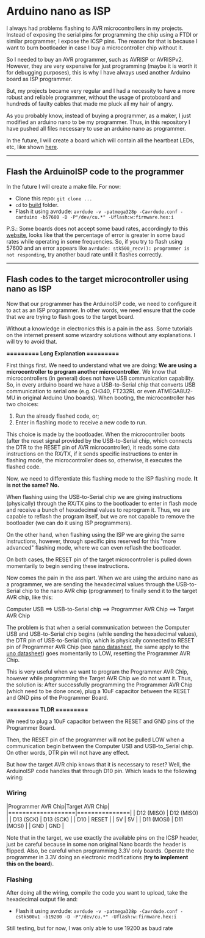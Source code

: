 # Arduino nano as ISP

I always had problems flashing to AVR microcontrollers in my projects. Instead of exposing the serial pins for programming the chip using a FTDI or similar programmer, I expose the ICSP pins. The reason for that is because I want to burn bootloader in case I buy a microcontroller chip without it. 

So I needed to buy an AVR programmer, such as AVRISP or AVRISPv2. However, they are very expensive for just programming (maybe it is worth it for debugging purposes), this is why I have always used another Arduino board as ISP programmer. 

But, my projects became very regular and I had a necessity to have a more robust and reliable programmer, without the usage of protoboard and hundreds of faulty cables that made me pluck all my hair of angry.

As you probably know, instead of buying a programmer, as a maker, I just modified an arduino nano to be my programmer. Thus, in this repository I have pushed all files necessary to use an arduino nano as programmer.

In the future, I will create a board which will contain all the heartbeat LEDs, etc, like shown [here](https://www.arduino.cc/en/tutorial/arduinoISP).

_____________

## Flash the ArduinoISP code to the programmer
In the future I will create a make file. For now:

- Clone this repo: `git clone ...`
- `cd` to [build](build/) folder.
- Flash it using avrdude: `avrdude -v -patmega328p -Cavrdude.conf -carduino -b57600 -D -P"/dev/cu.*" -Uflash:w:firmware.hex:i`

P.S.: Some boards does not accept some baud rates, accordingly to this [website](https://cache.amobbs.com/bbs_upload782111/files_22/ourdev_508497.html), looks like that the percentage of error is greater in some baud rates while operating in some frequencies. So, if you try to flash using 57600 and an error appears like `avrdude: stk500_recv(): programmer is not responding`, try another baud rate until it flashes correctly.

_____________

## Flash codes to the target microcontroller using nano as ISP
Now that our programmer has the ArduinoISP code, we need to configure it to act as an ISP programmer. In other words, we need ensure that the code that we are trying to flash goes to the target board.

Without a knowledge in electronics this is a pain in the ass. Some tutorials on the internet present some wizardry solutions without any explanations. I will try to avoid that.

**========= Long Explanation =========**

First things first. We need to understand what we are doing: **We are using a microcontroller to program another microcontroller**. We know that microcontrollers (in general) does not have USB communication capability. So, in every arduino board we have a USB-to-Serial chip that converts USB communication to serial one (e.g. CH340, FT232RL or even ATMEGA8U2-MU in original Arduino Uno boards).
When booting, the microcontroller has two choices:
  
  1. Run the already flashed code, or;
  2. Enter in flashing mode to receive a new code to run.
  
This choice is made by the bootloader. When the microcontroller boots (after the reset signal provided by the USB-to-Serial chip, which connects the DTR to the RESET pin of AVR microcontroller), it reads some data instructions on the RX/TX, if it sends specific instructions to enter in flashing mode, the microcontroller does so, otherwise, it executes the flashed code.

Now, we need to differentiate this flashing mode to the ISP flashing mode. **It is not the same? No.** 

When flashing using the USB-to-Serial chip we are giving instructions (physically) through the RX/TX pins to the bootloader to enter in flash mode and receive a bunch of hexadecimal values to reprogram it. Thus, we are capable to reflash the program itself, but we are not capable to remove the bootloader (we can do it using ISP programmers).

On the other hand, when flashing using the ISP we are giving the same instructions, however, through specific pins reserved for this "more advanced" flashing mode, where we can even reflash the bootloader.

On both cases, the RESET pin of the target microcontroller is pulled down momentarily to begin sending these instructions.

Now comes the pain in the ass part. When we are using the arduino nano as a programmer, we are sending the hexadecimal values through the USB-to-Serial chip to the nano AVR chip (programmer) to finally send it to the target AVR chip, like this:

Computer USB  ==> USB-to-Serial chip ==> Programmer AVR Chip ==> Target AVR Chip

The problem is that when a serial communication between the Computer USB and USB-to-Serial chip begins (while sending the hexadecimal values), the DTR pin of USB-to-Serial chip, which is physically connected to RESET pin of Programmer AVR Chip (see [nano datasheet](https://www.arduino.cc/en/uploads/Main/Arduino_Nano-Rev3.2-SCH.pdf), the same apply to the [uno datasheet](https://www.arduino.cc/en/uploads/Main/arduino-uno-schematic.pdf)) goes momentarily to LOW, resetting the Programmer AVR Chip.

This is very useful when we want to program the Programmer AVR Chip, however while programming the Target AVR Chip we do not want it. Thus, the solution is: After successfully programming the Programmer AVR Chip (which need to be done once), plug a 10uF capacitor between the RESET and GND pins of the Programmer Board.

**========= TLDR =========**

We need to plug a 10uF capacitor between the RESET and GND pins of the Programmer Board.

Then, the RESET pin of the programmer will not be pulled LOW when a communication begin between the Computer USB and USB-to_Serial chip. On other words, DTR pin will not have any effect.

But how the target AVR chip knows that it is necessary to reset? Well, the ArduinoISP code handles that through D10 pin. Which leads to the following wiring:

### Wiring

|Programmer AVR Chip|Target AVR Chip|
|===================|===============|
| D12 (MISO)        | D12 (MISO)    |
| D13 (SCK)         | D13 (SCK)     |
| D10               | RESET         |
| 5V                | 5V            |
| D11 (MOSI)        | D11 (MOSI)    |
| GND               | GND           |

Note that in the target, we use exactly the available pins on the ICSP header, just be careful because in some non original Nano boards the header is flipped.
Also, be careful when programming 3.3V only boards. Operate the programmer in 3.3V doing an electronic modifications (**try to implement this on the board**).

### Flashing

After doing all the wiring, compile the code you want to upload, take the hexadecimal output file and:

- Flash it using avrdude: `avrdude -v -patmega328p -Cavrdude.conf -cstk500v1 -b19200 -D -P"/dev/cu.*" -Uflash:w:firmware.hex:i`

Still testing, but for now, I was only able to use 19200 as baud rate
